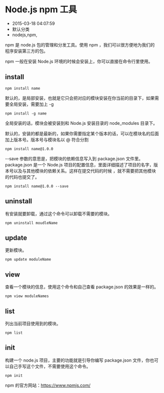 # Node.js npm 工具
- 2015-03-18 04:07:59
- 默认分类
- nodejs,npm,

<!--markdown-->npm 是 node.js 包的管理和分发工具。使用 npm ，我们可以很方便地为我们的程序安装第三方的包。

npm 一般在安装 Node.js 环境的时候会安装上，你可以直接在命令行里使用。

<!--more-->

## install

    npm install name

默认的，是局部安装，也就是它只会把对应的模块安装在你当前的目录下，如果需要全局安装，需要加上 -g 

    npm install -g name 

全局安装的话，模块会被安装到和 Node.js 安装目录的 node_modules 目录下。

默认的，安装的都是最新的，如果你需要指定某个版本的话，可以在模块名的后面加上版本号。版本号与模块名以 @ 符合分割

    npm install name@1.0.0

--save 参数的意思是，把模块的依赖信息写入到 package.json 文件里。package.json 是一个 Node.js 项目的配置信息，里面详细描述了项目的名字，版本号以及与其他模块的依赖关系。这样在提交代码的时候 ，就不需要把其他模块的代码也提交了。

    npm install name@1.0.0 --save

## uninstall 
有安装就要卸载，通过这个命令可以卸载不需要的模块。

    npm uninstall moudleName

## update 
更新模块。

    npm update moduleName

## view 

查看一个模块的信息，使用这个命令和自己查看 package.json 的效果是一样的。

    npm view moduleNames

## list
列出当前项目使用到的模块。

    npm list

## init

构建一个 node.js 项目，主要的功能就是引导你编写 package.json 文件，你也可以自己手写这个文件，不需要使用这个命令。

    npm init


npm 的官方网站：<https://www.npmjs.com/>